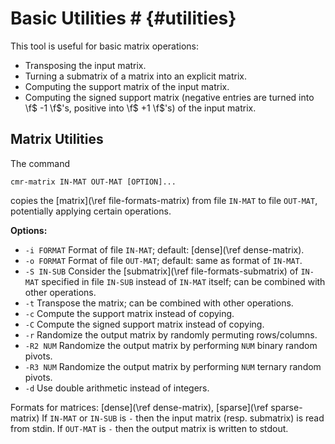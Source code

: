# Basic Utilities # {#utilities}

This tool is useful for basic matrix operations:

  - Transposing the input matrix.
  - Turning a submatrix of a matrix into an explicit matrix.
  - Computing the support matrix of the input matrix.
  - Computing the signed support matrix (negative entries are turned into \f$ -1 \f$'s, positive into \f$ +1 \f$'s) of the input matrix.

## Matrix Utilities ##

The command

    cmr-matrix IN-MAT OUT-MAT [OPTION]...

copies the [matrix](\ref file-formats-matrix) from file `IN-MAT` to file `OUT-MAT`, potentially applying certain operations.

**Options:**
  - `-i FORMAT` Format of file `IN-MAT`; default: [dense](\ref dense-matrix).
  - `-o FORMAT` Format of file `OUT-MAT`; default: same as format of `IN-MAT`.
  - `-S IN-SUB` Consider the [submatrix](\ref file-formats-submatrix) of `IN-MAT` specified in file `IN-SUB` instead of `IN-MAT` itself; can be combined with other operations.
  - `-t`        Transpose the matrix; can be combined with other operations.
  - `-c`        Compute the support matrix instead of copying.
  - `-C`        Compute the signed support matrix instead of copying.
  - `-r`        Randomize the output matrix by randomly permuting rows/columns.
  - `-R2 NUM`   Randomize the output matrix by performing `NUM` binary random pivots.
  - `-R3 NUM`   Randomize the output matrix by performing `NUM` ternary random pivots.
  - `-d`        Use double arithmetic instead of integers.

Formats for matrices: [dense](\ref dense-matrix), [sparse](\ref sparse-matrix)
If `IN-MAT` or `IN-SUB` is `-` then the input matrix (resp. submatrix) is read from stdin.
If `OUT-MAT` is `-` then the output matrix is written to stdout.
